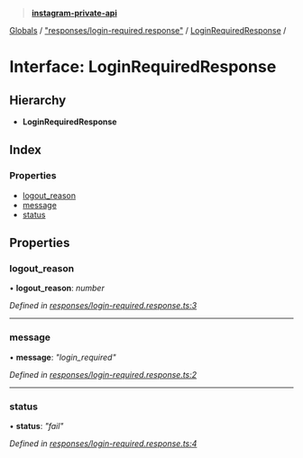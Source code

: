 > **[instagram-private-api](../README.md)**

[Globals](../README.md) / ["responses/login-required.response"](../modules/_responses_login_required_response_.md) / [LoginRequiredResponse](_responses_login_required_response_.loginrequiredresponse.md) /

# Interface: LoginRequiredResponse

## Hierarchy

* **LoginRequiredResponse**

## Index

### Properties

* [logout_reason](_responses_login_required_response_.loginrequiredresponse.md#logout_reason)
* [message](_responses_login_required_response_.loginrequiredresponse.md#message)
* [status](_responses_login_required_response_.loginrequiredresponse.md#status)

## Properties

###  logout_reason

• **logout_reason**: *number*

*Defined in [responses/login-required.response.ts:3](https://github.com/dilame/instagram-private-api/blob/01eb399/src/responses/login-required.response.ts#L3)*

___

###  message

• **message**: *"login_required"*

*Defined in [responses/login-required.response.ts:2](https://github.com/dilame/instagram-private-api/blob/01eb399/src/responses/login-required.response.ts#L2)*

___

###  status

• **status**: *"fail"*

*Defined in [responses/login-required.response.ts:4](https://github.com/dilame/instagram-private-api/blob/01eb399/src/responses/login-required.response.ts#L4)*